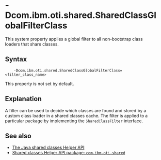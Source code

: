 <!--
* Copyright (c) 2017, 2024 IBM Corp. and others
*
* This program and the accompanying materials are made
* available under the terms of the Eclipse Public License 2.0
* which accompanies this distribution and is available at
* https://www.eclipse.org/legal/epl-2.0/ or the Apache
* License, Version 2.0 which accompanies this distribution and
* is available at https://www.apache.org/licenses/LICENSE-2.0.
*
* This Source Code may also be made available under the
* following Secondary Licenses when the conditions for such
* availability set forth in the Eclipse Public License, v. 2.0
* are satisfied: GNU General Public License, version 2 with
* the GNU Classpath Exception [1] and GNU General Public
* License, version 2 with the OpenJDK Assembly Exception [2].
*
* [1] https://www.gnu.org/software/classpath/license.html
* [2] https://openjdk.org/legal/assembly-exception.html
*
* SPDX-License-Identifier: EPL-2.0 OR Apache-2.0 OR GPL-2.0-only WITH Classpath-exception-2.0 OR GPL-2.0-only WITH OpenJDK-assembly-exception-1.0
-->

# -Dcom.ibm.oti.shared.SharedClassGlobalFilterClass


This system property applies a global filter to all non-bootstrap class loaders that share classes.

## Syntax

        -Dcom.ibm.oti.shared.SharedClassGlobalFilterClass=<filter_class_name>

This property is not set by default.

## Explanation

A filter can be used to decide which classes are found and stored by a custom class loader in a shared classes cache. The filter is applied to a particular package by implementing the `SharedClassFilter` interface.

## See also

- [The Java shared classes Helper API](shrc.md#the-java-shared-classes-helper-api)
- [Shared classes Helper API package: `com.ibm.oti.shared`](api-overview.md#monitoring-and-management)



<!-- ==== END OF TOPIC ==== dcomibmotisharedsharedclassglobalfilterclass.md ==== -->
